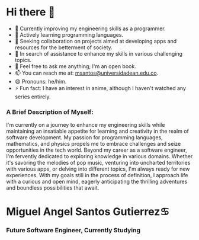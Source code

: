 # Hi there 👋

<!--
**MiguelAngel2038/MiguelAngel2038** is a ✨ _special_ ✨ repository because its `README.md` (this file) appears on your GitHub profile.

Here are some ideas to get you started:-->

- 🔭 Currently improving my engineering skills as a programmer.
- 🌱 Actively learning programming languages.
- 👯 Seeking collaboration on projects aimed at developing apps and resources for the betterment of society.
- 🤔 In search of assistance to enhance my skills in various challenging topics.
- 💬 Feel free to ask me anything; I'm an open book.
- 📫 You can reach me at: msantos@universidadean.edu.co.
- 😄 Pronouns: he/him.
- ⚡ Fun fact: I have an interest in anime, although I haven't watched any series entirely.

### A Brief Description of Myself:
I'm currently on a journey to enhance my engineering skills while maintaining an insatiable appetite for learning and creativity in the realm of software development. My passion for programming languages, mathematics, and physics propels me to embrace challenges and seize opportunities in the tech world. Beyond my career as a software engineer, I'm fervently dedicated to exploring knowledge in various domains. Whether it's savoring the melodies of pop music, venturing into uncharted territories with various apps, or delving into different topics, I'm always ready for new experiences. With my goals still in the process of definition, I approach life with a curious and open mind, eagerly anticipating the thrilling adventures and boundless possibilities that await.

# Miguel Angel Santos Gutierrez♋
### Future Software Engineer, Currently Studying
